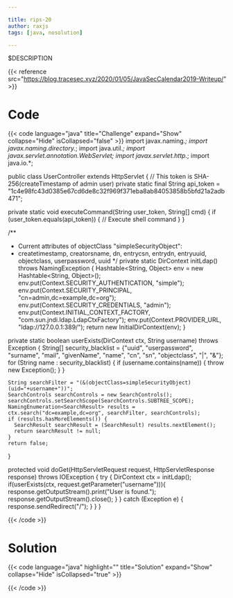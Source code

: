 ```yaml
---

title: rips-20
author: raxjs
tags: [java, nosolution]

---
```


$DESCRIPTION

<!--more-->
{{< reference src="https://blog.tracesec.xyz/2020/01/05/JavaSecCalendar2019-Writeup/" >}}

# Code
{{< code language="java"  title="Challenge" expand="Show" collapse="Hide" isCollapsed="false" >}}
import javax.naming.*;
import javax.naming.directory.*;
import java.util.*;
import javax.servlet.annotation.WebServlet;
import javax.servlet.http.*;
import java.io.*;

public class UserController extends HttpServlet {
  // This token is SHA-256(createTimestamp of admin user)
  private static final String api_token = "1c4e98fc43d0385e67cd6de8c32f969f371eba8ab84053858b5bfd21a2adb471";

  private static void executeCommand(String user_token, String[] cmd) {
    if (user_token.equals(api_token)) {
      // Execute shell command
    }
  }

  /**
   * Current attributes of objectClass "simpleSecurityObject":
   * createtimestamp, creatorsname, dn, entrycsn, entrydn, entryuuid, objectclass, userpassword, uuid
   */
  private static DirContext initLdap() throws NamingException {
    Hashtable<String, Object> env = new Hashtable<String, Object>();
    env.put(Context.SECURITY_AUTHENTICATION, "simple");
    env.put(Context.SECURITY_PRINCIPAL, "cn=admin,dc=example,dc=org");
    env.put(Context.SECURITY_CREDENTIALS, "admin");
    env.put(Context.INITIAL_CONTEXT_FACTORY, "com.sun.jndi.ldap.LdapCtxFactory");
    env.put(Context.PROVIDER_URL, "ldap://127.0.0.1:389/");
    return new InitialDirContext(env);
  }

  private static boolean userExists(DirContext ctx, String username) throws Exception {
    String[] security_blacklist = {"uuid", "userpassword", "surname", "mail", "givenName", "name", "cn", "sn", "objectclass", "|", "&"};
    for (String name : security_blacklist) {
      if (username.contains(name)) {
        throw new Exception();
      }
    }

    String searchFilter = "(&(objectClass=simpleSecurityObject)(uid="+username+"))";
    SearchControls searchControls = new SearchControls();
    searchControls.setSearchScope(SearchControls.SUBTREE_SCOPE);
    NamingEnumeration<SearchResult> results = ctx.search("dc=example,dc=org", searchFilter, searchControls);
    if (results.hasMoreElements()) {
      SearchResult searchResult = (SearchResult) results.nextElement();
      return searchResult != null;
    }
    return false;
  }

  protected void doGet(HttpServletRequest request, HttpServletResponse response) throws IOException {
    try {
      DirContext ctx = initLdap();
      if(userExists(ctx, request.getParameter("username"))){
        response.getOutputStream().print("User is found.");
        response.getOutputStream().close();
      }
    } catch (Exception e) {
      response.sendRedirect("/");
    }
  }
}

{{< /code >}}

# Solution
{{< code language="java" highlight="" title="Solution" expand="Show" collapse="Hide" isCollapsed="true" >}}

{{< /code >}}